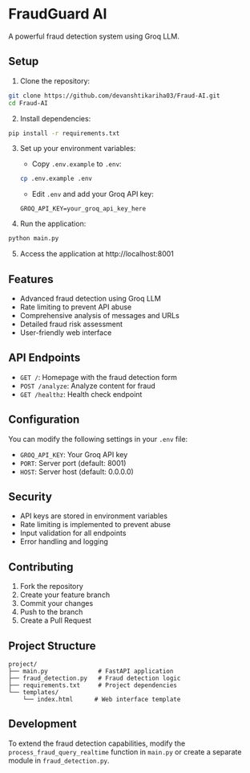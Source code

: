 # FraudGuard AI

A powerful fraud detection system using Groq LLM.

## Setup

1. Clone the repository:
```bash
git clone https://github.com/devanshtikariha03/Fraud-AI.git
cd Fraud-AI
```

2. Install dependencies:
```bash
pip install -r requirements.txt
```

3. Set up your environment variables:
   - Copy `.env.example` to `.env`:
   ```bash
   cp .env.example .env
   ```
   - Edit `.env` and add your Groq API key:
   ```
   GROQ_API_KEY=your_groq_api_key_here
   ```

4. Run the application:
```bash
python main.py
```

5. Access the application at http://localhost:8001

## Features

- Advanced fraud detection using Groq LLM
- Rate limiting to prevent API abuse
- Comprehensive analysis of messages and URLs
- Detailed fraud risk assessment
- User-friendly web interface

## API Endpoints

- `GET /`: Homepage with the fraud detection form
- `POST /analyze`: Analyze content for fraud
- `GET /healthz`: Health check endpoint

## Configuration

You can modify the following settings in your `.env` file:
- `GROQ_API_KEY`: Your Groq API key
- `PORT`: Server port (default: 8001)
- `HOST`: Server host (default: 0.0.0.0)

## Security

- API keys are stored in environment variables
- Rate limiting is implemented to prevent abuse
- Input validation for all endpoints
- Error handling and logging

## Contributing

1. Fork the repository
2. Create your feature branch
3. Commit your changes
4. Push to the branch
5. Create a Pull Request

## Project Structure

```
project/
├── main.py              # FastAPI application
├── fraud_detection.py   # Fraud detection logic
├── requirements.txt     # Project dependencies
└── templates/
    └── index.html      # Web interface template
```

## Development

To extend the fraud detection capabilities, modify the `process_fraud_query_realtime` function in `main.py` or create a separate module in `fraud_detection.py`. 
